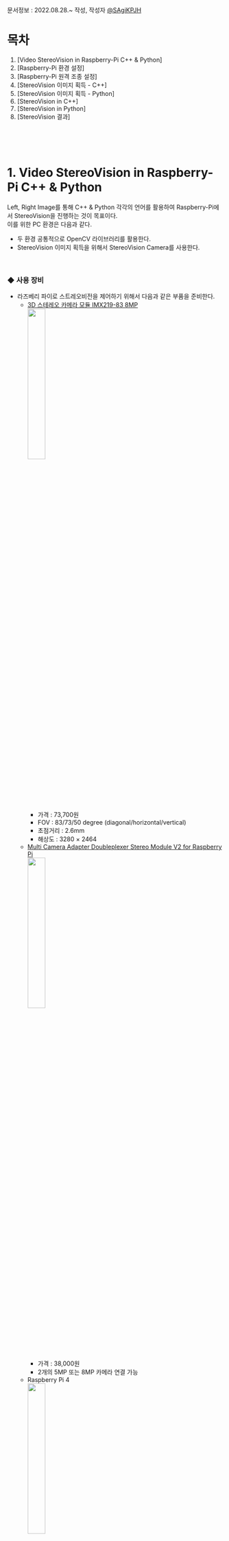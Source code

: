문서정보 : 2022.08.28.~ 작성, 작성자 [@SAgiKPJH](https://github.com/SAgiKPJH)

# 목차
1. [Video StereoVision in Raspberry-Pi C++ & Python]
2. [Raspberry-Pi 환경 설정]
3. [Raspberry-Pi 원격 조종 설정]
4. [StereoVision 이미지 획득 - C++]
5. [StereoVision 이미지 획득 - Python]
6. [StereoVision in C++]
7. [StereoVision in Python]
8. [StereoVision 결과]

<br><br><br>

# 1. Video StereoVision in Raspberry-Pi C++ & Python

Left, Right Image를 통해 C++ & Python 각각의 언어를 활용하여 Raspberry-Pi에서 StereoVision을 진행하는 것이 목표이다.  
이를 위한 PC 환경은 다음과 같다.  
- 두 환경 공통적으로 OpenCV 라이브러리를 활용한다.
- StereoVision 이미지 획득을 위해서 StereoVision Camera를 사용한다.

<br>

### ◆ 사용 장비

- 라즈베리 파이로 스트레오비전을 제어하기 위해서 다음과 같은 부품을 준비한다.
  - [3D 스테레오 카메라 모듈 IMX219-83 8MP](https://www.devicemart.co.kr/goods/view?no=13008080)  
    <img src="https://user-images.githubusercontent.com/66783849/187056296-254ea736-2c20-41d9-82d6-f4c9b4f71b63.png" width="30%">
    - 가격 : 73,700원
    - FOV : 83/73/50 degree (diagonal/horizontal/vertical)
    - 초점거리 : 2.6mm
    - 해상도 : 3280 × 2464
  - [Multi Camera Adapter Doubleplexer Stereo Module V2 for Raspberry Pi](https://www.devicemart.co.kr/goods/view?no=12231996)  
    <img src="https://user-images.githubusercontent.com/66783849/187056476-c0e7b858-d937-4c69-a62d-3a5ad0cdd741.png" width="30%">
    - 가격 : 38,000원
    - 2개의 5MP 또는 8MP 카메라 연결 가능
  - Raspberry Pi 4  
    <img src="https://user-images.githubusercontent.com/66783849/187056546-f6e57380-7b9f-4fbc-8552-96f0d3610119.png" width="30%">
    - 80,000원
    - 용량 4GB
    - [참고 사이트](https://www.devicemart.co.kr/goods/view?no=12234534)
  - 라즈베리 파이 microSD Card
  - [라즈베리파이 화면 모니터(5인치 800x480 HDMI LCD 모니터)](https://www.devicemart.co.kr/goods/view?no=1382229)
    - 가격 : 48,000원
    - 해상도 : 800x400 (5인치)
  - 모니터 전원 어댑터 및 라즈베리파이 전원 어댑터 (Micro-USB 5P타입,  USB C타입)
    - 가격 : 5,800원 * 2
    - 정격 출력 : DC 5V 4A
  - 케이블(microHDMI to HDMI)
    - 가격 : 3,000원

<br><br><br>


# 2. Raspberry-Pi 환경설정

- 라즈베리 파이를 실행시키기 위해서는, 준비한 micro-SD카드에 Raspberry-Pi의 OS를 설치한다.
  1. [라즈베리 홈페이지](https://www.raspberrypi.com/software/)로 이동한다.
  2. [Download for Windows](https://downloads.raspberrypi.org/imager/imager_latest.exe)를 눌러 imager를 설치한다.
  3. Raspberry Pi Imager를 실행하여 저장소 선택 후 운영체제(Raspberry-Pi OS FULL(32-BIT))를 선택한다.  
     <img src="https://user-images.githubusercontent.com/66783849/194845184-58765031-2643-4d51-ada9-581398405b0d.png" width="60%">  
  4. 쓰기 버튼을 눌러 OS를 설치한다. 쓰기가 완료되었다는 창이 나오면 sd카드를 뺀다.
     <img src="https://user-images.githubusercontent.com/66783849/194847248-0b3d6b3d-134d-464a-b493-5b16c720f9a7.png" width="60%">  
  5. 이후 micro SD카드를 연결하여 raspberry-Pi를 킨다.  
     <img src="https://user-images.githubusercontent.com/66783849/194858561-c4af5380-2209-4970-8c45-825c17583e2d.png" width="60%">  
  6. 각종 설정 이후 Rspberry-Pi를 재시작 한다. 다음과 같은 화면이 나타나면, 성공이다.
     <img src="https://user-images.githubusercontent.com/66783849/194889251-6c6db724-4e51-4560-aa4a-48a5d71c15b9.png" width="60%">  
- 한국어가 깨진 상태이면 다음과 같이 설정한다. 또한 한글 입력도 가능하도록 설정한다.
  1. 다음과 같이 터미널(<kbd>Ctrl</kbd>+<kbd>Alt</kbd>+<kbd>T</kbd>)을 열고 명령창을 실행한다.
  2. 다음 명령어를 입력한다.
     ```bash
     sudo apt install fonts-unfonts-core   # 한글 폰트 설치

     # 경우에 따라 apt-get 기반일 수 있다.
     sudo apt-get install fonts-unfonts-core   # 한글 폰트 설치
     ```
  3. 왼쪽 상단 라즈베리 파이 아이콘 > Preferences -> Raspberry pi Configuration 실행 -> Localisation -> Set Locale... -> Language, Character Set을 각각 ko(Korean), UTF-8로 선택 되어있는지 확인한다.
  4. 한국어 입력을 위해서 다음과 같이 명령어를 입력한다.
     ```bash
     sudo apt install ibus-hangul
     sudo apt install fonts-unfonts-core

     # 경우에 따라 apt-get 기반일 수 있다.
     sudo apt-get install ibus-hangul
     sudo apt-get install fonts-unfonts-core
     ```
  5. 라즈베리파이 Reboot를 하여 한글이 잘 나타나는지 확인한다.  
     <img src="https://user-images.githubusercontent.com/66783849/194889663-b416b717-6f43-475e-a389-ccb6fee2d22d.png" width="40%">

<br><br><br>

# 3. Raspberry-Pi 원격 조종 설정

- 라즈베리 파이를 원격으로 조종하기 위한 설정을 진행한다.
  1. 왼쪽 상단 라즈베리 파이 아이콘 > Preferences -> Raspberry pi Configuration 실행 -> Interfaces -> SSH -> Enable 선택
  2. 터미널 창에 들어가 다음 명령어를 입력한다.
     ```bash
     sudo apt install xrdp   # 원격 데스크톱 연결
     
     # 경우에 따라 apt-get 기반일 수 있다.
     sudo apt-get install xrdp
     ```
  3. 이후 터미널에 다음 명령어를 입력하여 IP주소를 확인한다.
     ```bash
     hostname -I
     ```
     결과
     ```bash
     192.168.0.69
     ```
  4. 원격 데스크톱에서 연결할 컴퓨터에서 "원격 데스크톱"을 실행한다.  
     <img src="https://user-images.githubusercontent.com/66783849/194879592-e5a59d93-3c8e-470e-b41e-6b8de34cc57b.png" width="50%">  
     IP 주소를 입력 후 "옵션 표시(O)"를 클릭하여 자세한 사항을 설정한다.  
     <img src="https://user-images.githubusercontent.com/66783849/194879459-bd7fb4b5-f5cd-4927-aeb1-d2cdbc8968f8.png" width="50%">  
  5. 원격 데스크톱 연결할 대상에 Raspberry-Pi 사용자 이름을 넣는다.
  6. 이후 연결을 눌러 비밀번호를 눌러 원격 접속이 됨을 확인한다.  
     <img src="https://user-images.githubusercontent.com/66783849/194880213-dd565dcf-edc1-4b5b-b84c-fcda5bf98df2.png" width="50%">  
     [‼만일 실패하거나 이상이 있을 경우 30초 정도가 지난 뒤에 나타나니, 기다려보자]
- 다음 에러와 같이 한 아이디로 여러 기기에서 동시 접속불가능한 경우 유저 아이디를 만든다.  
  <img src="https://user-images.githubusercontent.com/66783849/194885388-6adf58c6-dde0-404d-b699-6389cad8d55c.png" width="40%">  
  1. 다음 명령어를 터미널에 입력하여 아이디를 만든다.
     ```bash
     sudo adduser sagijju
     ```
     이후 패스워드 및 다양한 정보를 추가하여 아이디를 만든다.
  2. 새로 생성된 아이디로 원격데스크톱에 접속한다.
- 다음과 같이 접속에 성공한 화면을 확인한다.  
  <img src="https://user-images.githubusercontent.com/66783849/194887254-3d7cd188-88cf-4e80-bf85-a2c614cf8694.png" width="70%">  



<br><br><br>

# 4. StereoVision 이미지 획득

- StereoVision 이미지를 획득하기 위해서 StereoVision Camera를 통해 이미지를 획득할 수 있도록 한다.
- 3D 스테레오 카메라 모듈 IMX219-83 8MP을 Raspberry Pi와 연결하여 카메라 이미지를 획득해본다.
- 모듈에 대한 자세한 사용 방법을 [Arducam에서 제공하는 pdf](https://www.uctronics.com/download/Amazon/B016601.pdf)를 통해 확인한다.
- 또는 Arducam에서 제공하는 [ArduCAM Github](https://github.com/ArduCAM/RaspberryPi/tree/master/Multi_Camera_Adapter/Multi_Adapter_Board_2Channel_uc444) Tutorial을 확인한다.

<br>

## 스트레오 카메라 연결 및 환경설정

1. 왼쪽 상단 라즈베리 파이 아이콘 > Preferences -> Raspberry pi Configuration 실행 -> Interfaces -> I2C: -> Enable 선택  
   - 이는 StereoVision 카메라 분배기가 I2C 통신을 하기 때문에 설정한다.  
  <img src="https://user-images.githubusercontent.com/66783849/194901722-965a700f-0603-4227-809c-93445b2d7094.png" width="300">  
2. 스트레오 비전 카메라를 라즈베리 파이에 연결한다.  
  <img src="https://user-images.githubusercontent.com/66783849/194897502-83c679e8-787d-4e5c-86ca-5f9becd3ce18.png" width="300">  
3. 다음과 같이 명령어를 입력한다.   
   ```bash
   git clone https://github.com/ArduCAM/RaspberryPi.git
   ```

### Terminal 방법

1. 다음과 같이 Terminal에 입력한다.
   ```bash
   cd /tmp
   wget https://project-downloads.drogon.net/wiringpi-latest.deb
   sudo dpkg -i wiringpi-latest.deb
   ```
2. 다음과 같이 스크립트를 실행한다.
   ```bash
   cd ~
   cd RaspberryPi/Multi_Camera_Adapter/Multi_Adapter_Board_2Channel_uc444/shell
   sudo chmod +x pi_cam_uc444.sh
   sudo ./pi_cam_uc444.sh
   ```
3. 다음과 같이 Demo를 실행한다.
   ```bash
   sudo ./pi_cam_uc444.sh
   ```
- 이를 통해 카메라의 인식 여부를 확인한다.  
  <img src="https://user-images.githubusercontent.com/66783849/195839241-978dc7e7-d964-4faa-8dd3-6c8f4ff6f893.png" height="400"> <img src="https://user-images.githubusercontent.com/66783849/195839071-c83f249b-7b8d-4786-8be0-c348f479080a.png" height="400">  
  <img src="https://user-images.githubusercontent.com/66783849/195847108-d9ed1b17-6278-4fe3-ab00-9193d743b946.png" width="350">
  ```bash
  > cd ~
  > cd RaspberryPi/Multi_Camera_Adapter/Multi_Adapter_Board_2Channel_uc444/shell
  > sudo chmod +x pi_cam_uc444.sh
  > sudo ./pi_cam_uc444.sh
  
  [sudo] sagijju의 암호: # 암호 입력
  
  Choose camera A
  No protocol specified
  Preview window unavailable
  [0:01:36.107728611] [2251]  INFO Camera camera_manager.cpp:293 libcamera v0.0.0+3866-0c55e522
  [0:01:36.153081243] [2252]  WARN RPI raspberrypi.cpp:1258 Mismatch between Unicam and CamHelper for embedded data usage!
  [0:01:36.154023661] [2252]  INFO RPI raspberrypi.cpp:1374 Registered camera /base/soc/i2c0mux/i2c@1/imx219@10 to Unicam device /dev/media3 and ISP device /dev/media1
  [0:01:36.154684637] [2251]  INFO Camera camera.cpp:1035 configuring streams: (0) 1640x1232-YUV420
  [0:01:36.155054134] [2252]  INFO RPI raspberrypi.cpp:761 Sensor: /base/soc/i2c0mux/i2c@1/imx219@10 - Selected sensor format: 1640x1232-SBGGR10_1X10 - Selected unicam format: 1640x1232-pBAA
  [0:01:41.301627280] [2251]  INFO Camera camera.cpp:1035 configuring streams: (0) 3280x2464-YUV420 (1) 3280x2464-SBGGR10_CSI2P
  [0:01:41.306439326] [2252]  INFO RPI raspberrypi.cpp:761 Sensor: /base/soc/i2c0mux/i2c@1/imx219@10 - Selected sensor format: 3280x2464-SBGGR10_1X10 - Selected unicam format: 3280x2464-pBAA
  Still capture image received
  
  Choose Camera B
  No protocol specified
  Preview window unavailable
  [0:01:42.070916110] [2264]  INFO Camera camera_manager.cpp:293 libcamera v0.0.0+3866-0c55e522
  [0:01:42.099557730] [2265]  WARN RPI raspberrypi.cpp:1258 Mismatch between Unicam and CamHelper for embedded data usage!
  [0:01:42.100621502] [2265]  INFO RPI raspberrypi.cpp:1374 Registered camera /base/soc/i2c0mux/i2c@1/imx219@10 to Unicam device /dev/media3 and ISP device /dev/media1
  [0:01:42.101433460] [2264]  INFO Camera camera.cpp:1035 configuring streams: (0) 1640x1232-YUV420
  [0:01:42.102049494] [2265]  INFO RPI raspberrypi.cpp:761 Sensor: /base/soc/i2c0mux/i2c@1/imx219@10 - Selected sensor format: 1640x1232-SBGGR10_1X10 - Selected unicam format: 1640x1232-pBAA
  [0:01:47.254229385] [2264]  INFO Camera camera.cpp:1035 configuring streams: (0) 3280x2464-YUV420 (1) 3280x2464-SBGGR10_CSI2P
  [0:01:47.256323988] [2265]  INFO RPI raspberrypi.cpp:761 Sensor: /base/soc/i2c0mux/i2c@1/imx219@10 - Selected sensor format: 3280x2464-SBGGR10_1X10 - Selected unicam format: 3280x2464-pBAA
  Still capture image received
  Test OK
  ```

<br>

### Python version (RaspberryPi Direct Display)

- 이 방법은 실시간으로 카메라 영상을 받을 수 있지만, 원격데스크톱과 같은 연결에서는 확인이 어렵다. 떄문에 RaspberryPi를 직접 연결한 모니터에서 테스트해본다.
1. OpenCV Library를 다운받는다.
   ```Bash
   sudo apt install -y python3-libcamera python3-kms++
   sudo apt install -y python3-prctl libatlas-base-dev ffmpeg libopenjp2-7 python3-pip
   pip3 install numpy --upgrade
   pip3 install picamera2
   ```
2. 컴파일 및 실행한다.
   ```bash
   cd ~
   cd RaspberryPi/Multi_Camera_Adapter/Multi_Adapter_Board_2Channel_uc444
   make
   python arducam_multi_adapter_uc444.py
   ```
3. For the use of remote control terminals, first specify the location of the image display
   ```Bash
   export DISPLAY=:0
   python arducam_multi_adapter_uc444.py
   ```
4. For users who directly operate locally
   ```Bash
   python arducam_multi_adapter_uc444.py
   ```
3. 다음과 같이 데모창이 나타나는지 확인한다.
- [‼ 오류 qt.qpa.xcb: could not connect to display :0]
  - 원격데스크톱의 경우, 연결이 어렵다.
  - ssh를 통해 연결하면 디스플레이 창을 window에 띄우는게 가능한데, 자세한건 다음 사이트를 참고한다.  
<img src="https://user-images.githubusercontent.com/66783849/195968466-3d5781d2-2925-46da-93d5-aac7e5173ebf.png" width="250">

<br><br>

## RaspberryPi C++, Python 실행

- RaspberryPi에서 C++, Python을 컴파일하고 실행해본다.

### C++ on RaspberryPi

- RaspberryPi에서 폴더를 열어 hello.cpp라는 파일을 만든 후 아래와 같이 작성한다.
  ```cpp
  #include <iostream>
  using namespace std;
  
  int main()
  {
     cout << "Hello RaspberryPi in C++" << endl;
     return 0;
  }
  ```
  <img src="https://user-images.githubusercontent.com/66783849/195969413-dbc2bead-4dbc-4595-916c-9975f51646c5.png" width="350">
- Terminal로 hello.cpp 를 만든 폴더 위치로 이동한 다음 다음과 같이 명령어를 입력한다.
  ```bash
  g++ -o hello hello.cpp
  ```
- 이후 만들어진 hello를 실행한다.
  ```bash
  ./hello
  ```
  <img src="https://user-images.githubusercontent.com/66783849/195969449-d520493f-e76a-469a-a7d1-680820b4e178.png" width="350">
- 참조 : [Getting Started with C++ on Raspberry Pi (Guide & examples)](https://raspberrytips.com/use-c-on-raspberry-pi/)

<br>

### Python on RaspberryPi

- Python은 커맨드로 작성이 가능하다. (또는 vi로 문서를 만든 후 실행시킨다)
- <kbd>Ctrl</kbd>+<kbd>D</kbd>를 통해 빠져나온다.
  ```bash
  $ python
  
  Python 3.9.2 (default, Mar 12 2021, 04:06:34) 
  [GCC 10.2.1 20210110] on linux
  Type "help", "copyright", "credits" or "license" for more information.
  >>> print("hello")
  hello
  >>>
  ```
  <img src="https://user-images.githubusercontent.com/66783849/195969530-f65812c9-be86-47ed-8fa9-572909f24596.png" width="400">
- 하지만 문서로 작성하여 보다 편하고 빠르게 작업한다.
- RaspberryPi에서 폴더를 열어 hello.py라는 파일을 만든 후 아래와 같이 작성한다.
  ```python
  print("Hello, RaspberryPI in Python")
  ```
  <img src="https://user-images.githubusercontent.com/66783849/195969621-e12ac22d-cf12-4661-b4cc-8e85945a1b52.png" width="350">
- Terminal로 hello.py 를 만든 폴더 위치로 이동한 다음 다음과 같이 명령어를 입력한다.
  ```bash
  $ python hello.py

  Hello, RaspberryPI in Python
  ```
  <img src="https://user-images.githubusercontent.com/66783849/195969660-356ccc06-6079-476b-afc4-2cb7e9fa6e0d.png" width="350">
- 참조 : [[라즈베리파이] 라즈비안 안에서 python 사용하기](https://m.blog.naver.com/dokkosam/221868691692)

<br><br>

## StereoVision 이미지 획득 - C++

- StereoVision의 이미지를 획득하기 위해서 기존에 진행했었던 C++, Python 코드를 GitClone하여 받아 참고하면서 만든다.
- 이때 코드는 사진을 변환하는 예제이기 때문에, 영상을 출력하는 예제로 변환하는 작업을 진행한다.

### C++ 기본

- RaspberryPi C++ 코드를 다음과 같이 작성한다.  
- 우선, 다양한 StereoVision 기법이 존재하기에, 입력별로 다른 기법이 진행될 수 있도록 다음과 같이 구성한다.
  ```cpp
  // get_argv_test.cpp

  #include <iostream>
  using namespace std;
    
  int main(int argc, char *argv[])
  {
     cout << "Hello RaspberryPi in C++" << endl;
     cout << argv[1] << endl;
     return 0;
  }
  
  // g++ -o get_argv_test "get_argv_test.cpp"
  // ./get_argv_test hello
  ```
  <img src="https://user-images.githubusercontent.com/66783849/195970125-a9012221-14d9-4b83-883f-f6b3d4607fe8.png" width="350">

<br>

### C++ OpenCV

- OpenCV를 CPP로 연동하기 위해서 다음과 같이 Linux에서 OpenCV를 구현하는 것을 활용한다.
- 다음과 같이 기본적인 환경을 설정한다. (C++ 컴파일러, git, CMake, make 등등)
  ```bash
  sudo apt install -y g++ cmake make git libgtk2.0-dev pkg-config
  ```
- [opencv git 주소](https://github.com/opencv/opencv)로 가서 git 링크를 받아온다.
- 이후 git clone을 진행한다.
  - 이때, 붙여넣기는 <kbd>Ctrl</kbd>+<kbd>Shift</kbd>+<kbd>V</kbd>를 활용한다.
  ```bash
  cd ~ && git clone https://github.com/opencv/opencv.git
  ```
- Build the source 공간을 만든다.
  ```bash
  mkdir -p build && cd build
  ```
- OpneCV를 컴파일(cmake)한다.
  ```bash
  cmake ../opencv
  make -j4
  # 상당히 오래 걸린다.
  # 만일 opencv 내부의 디렉토리의 빌드가 오래걸린다면, 디렉토리를 제외시키고(다른데 옮겨놓자) 다시빌드한다.
  ```
  <img src="https://user-images.githubusercontent.com/66783849/195997441-48e58c1d-05ef-4cb0-ac76-ee75dfb87fb4.png" width="450">
- OpenCV Package를 Install한다.
  ```bash
  sudo make install
  ```
  <img src="https://user-images.githubusercontent.com/66783849/196418075-cd29f8cf-7e9b-4cbd-a7c2-bfac2aac11d5.png" width="450">  
  <img src="https://user-images.githubusercontent.com/66783849/196418121-1575d2bd-bb78-43c5-9c02-b0c6d95a3d12.png" width="450">
- "/usr/local/include/opencv4"에 opencv4가 설치됨을 확인한다.  
  <img src="https://user-images.githubusercontent.com/66783849/196419175-c0f16a67-be48-4b53-8b1c-0bfed890b8b9.png" width="450">
- Test는 다음과 같이 진행한다.
  ```bash
  # Test를 진행할 폴더를 구성한다.
  mkdir test && cd test
  
  # cpp 문서를 만든다. (nano 또는 vi 사용)
  nano DisplayImage.cpp
  ```
- DisplayImage.cpp에 다음 내용을 <kbd>Ctrl</kbd>+<kbd>Shift</kbd>+<kbd>V</kbd>를 통해 넣는다.
  ```cpp
  #include <opencv2/opencv.hpp>
  #include <stdio.h>
  using namespace cv;
  int main(int argc, char** argv)
  {
      if (argc != 2) {
          printf("usage: DisplayImage.out <Image_Path>\n");
          return -1;
      }
      Mat image;
      image = imread(argv[1], 1);
      if (!image.data) {
          printf("No image data \n");
          return -1;
      }
      namedWindow("Display Image", WINDOW_AUTOSIZE);
      imshow("Display Image", image);
      waitKey(0);
      return 0;
  }
  ```
- 그리고 다음 CMakeLists.txt를 만들어 다음과 같은 내용을 넣는다.
  ```bash
  nano CMakeLists.txt
  ```
  ```bash
  cmake_minimum_required(VERSION 2.8)
  project( DisplayImage )
  find_package( OpenCV REQUIRED )
  include_directories( ${OpenCV_INCLUDE_DIRS} )
  add_executable( DisplayImage DisplayImage.cpp )
  target_link_libraries( DisplayImage ${OpenCV_LIBS} )
  ```
- 그리고 이어서 cmake를 통해 빌드 파일을 생성한다.
  ```bash
  cmake .
  ```
  <img src="https://user-images.githubusercontent.com/66783849/196420932-4652fdd3-1d13-44c7-bbdf-91afbeba4ec9.png" width="350">
- 마지막으로 다음 명령으로 make를 사용하여 프로그램을 빌드한다.
  ```bash
  make
  ```
  <img src="https://user-images.githubusercontent.com/66783849/196421477-da7b21fa-d9e7-4758-9f0e-b993cad0b78c.png" width="450">
- 다음 명령을 통해 이미지 띄우는 테스트를 해본다.
  ```bash
  ./DisplayImage path_of_the_image

  # 예
  ./DisplayImage path_of_the_image
  ```
- 참조
  - [How to Install opencv in C++ on Linux?](https://www.geeksforgeeks.org/how-to-install-opencv-in-c-on-linux/)



<br>

### pi_cam_uc444.sh 분석

- pi_cam_uc444.sh의 내용은 다음과 같다.
  ```bash
  #!/bin/sh
  raspi-gpio set 4 op # GPIO 4 OUTPUT
  raspi-gpio set 17 op # GPIO 17 OUTPUT
  i2cset -y 1 0x70 0x00 0x01 # I2C 통신 - 0x70에 0x00 0x01 전송
  # i2cset
  # i2cset은 I2C 버스를 통해 볼 수 있는 레지스터를 설정하는 프로그램
  # -y 대화식 모드를 비활성화
  # 1 : 스캔할 I2C 버스의 번호 또는 이름
  # 0x70 : 버스의 칩 주소를 지정
  # 0x00 : 쓸 칩의 주소를 지정
  # 0x01 : 지정된 경우 칩의 해당 위치에 쓸 값
  raspi-gpio set 17 dl #set the gpio17 low
  raspi-gpio set  4 dl #set the gpio4 low
  echo "Choose camera A"
  libcamera-still -o camera1.jpg # 촬영 (기본 5초뒤 촬영)
  i2cset -y 1 0x70 0x00 0x02
  raspi-gpio set 17 dl #set the gpio17 low
  raspi-gpio set  4 dh #set the gpio4 high
  echo "Choose Camera B"
  libcamera-still -o camera2.jpg
  echo "Test OK"
  ```
- 이를 다음과 같이 축약할 수 있다.
  ```bash
  #!/bin/sh
  raspi-gpio set 4 op dl
  raspi-gpio set 17 op dl
  i2cset -y 1 0x70 0x00 0x01 
  echo "Choose camera A"
  libcamera-still -t 1 -o camera1.jpg # 0.001초뒤 촬영
  i2cset -y 1 0x70 0x00 0x02
  raspi-gpio set  4 dh #set the gpio4 high
  echo "Choose Camera B"
  libcamera-still -t 1 -o camera2.jpg
  echo "Test OK"
  ```

<br>

### C++ OpenCV 활용한 영상 출력


<br><br>


## StereoVision 이미지 획득 - Python

<br>

### arducam_multi_adapter_uc444.py 분석

- python에서 실시간 영상에 대해서 필요한 부분만 추려내면 다음과 같다.
  ```python
  import numpy as np
  from picamera2 import Picamera2
  from PyQt5.QtGui import QImage,QPixmap
  from PyQt5.QtCore import QThread,Qt
  import RPi.GPIO as gp
  import time
  import os
  
  width = 320
  height = 240 
  
  adapter_info = {  
      "A" : {   
          "i2c_cmd":"i2cset -y 10 0x70 0x00 0x01",
          "gpio_sta":[0,0],
      }, "B" : {
          "i2c_cmd":"i2cset -y 10 0x70 0x00 0x02",
          "gpio_sta":[1,0],
      }
  }
  picam2 = Picamera2()
  
  class WorkThread(QThread):
  
      def __init__(self):
          super(WorkThread,self).__init__()
          gp.setwarnings(False)
          gp.setmode(gp.BOARD)
          gp.setup(7, gp.OUT)
          gp.setup(11, gp.OUT)
  
      def select_channel(self,index):
          channel_info = adapter_info.get(index)
          if channel_info == None:
              print("Can't get this info")
          gpio_sta = channel_info["gpio_sta"] # gpio write
          gp.output(7, gpio_sta[0])
          gp.output(11, gpio_sta[1])
  
      def init_i2c(self,index):
          channel_info = adapter_info.get(index)
          os.system(channel_info["i2c_cmd"]) # i2c write
  
      def run(self):
          global picam2
          flag = False
          for item in {"A","B"}:
              try:
                  self.select_channel(item)
                  self.init_i2c(item)
                  time.sleep(0.5) 
                  picam2.close()
                  print("init1 "+ item)
                  picam2 = Picamera2()
                  picam2.configure(picam2.create_still_configuration(main={"size": (320, 240),"format": "BGR888"},buffer_count=2)) 
                  picam2.start()
                  picam2.set_controls({"AeEnable":False,"ExposureTime":30000,"AnalogueGain":6})
                  time.sleep(2)
                  picam2.capture_array("main",wait=True)
                  time.sleep(0.1)
              except Exception as e:
                  print("except: "+str(e))
  
          while True:
              for item in {"A","B"}:
                  self.select_channel(item)
                  time.sleep(0.02)
                  try:
                      buf = picam2.capture_array("main",wait=True)
                      buf = picam2.capture_array("main",wait=True)
                      cvimg = QImage(buf, width, height,QImage.Format_RGB888)
                      pixmap = QPixmap(cvimg)
                      if item == 'A':
                          image_label.setPixmap(pixmap)
                      elif item == 'B':
                          image_label2.setPixmap(pixmap)
                  except Exception as e:
                      print("capture_buffer: "+ str(e))
  
  layout_h = QHBoxLayout()
  layout_h1= QHBoxLayout()
  image_label = QLabel()
  image_label2 = QLabel()
  
  work = WorkThread()
  
  if __name__ == "__main__":
      image_label.setFixedSize(320, 240)
      image_label2.setFixedSize(320, 240)
  
      layout_h.addWidget(image_label)    
      layout_h.addWidget(image_label2)
  
      work.start()
      
      app.exec()
      work.quit()
      picam2.close()
  ```
- 위 코드를 간단히 추리면 다음과 같다.
  ```python

  adapter_info = {  
      "A" : {   
          "i2c_cmd":"i2cset -y 10 0x70 0x00 0x01",
          "gpio_sta":[0,0],
      }, "B" : {
          "i2c_cmd":"i2cset -y 10 0x70 0x00 0x02",
          "gpio_sta":[1,0],
      }
  }

  ## raspberrypi에서 지원하는 카메라 획득 관련 객체
  picam2 = Picamera2()
  
  ## GPIO 7, 11을 OUTPUT 모드로 설정한다.
    def __init__(self):
        super(WorkThread,self).__init__()
        gp.setwarnings(False)
        gp.setmode(gp.BOARD)
        gp.setup(7, gp.OUT)
        gp.setup(11, gp.OUT)
  
  ## A번 카메라, B번 카메라에 따라 출력을 달리 한다. (00, 01) 
    def select_channel(self,index):
        ## 생략
        gp.output(7, gpio_sta[0])
        gp.output(11, gpio_sta[1])

  ## os.system을 통해 직접 cmd에 "i2cset -y 10 0x70 0x00 0x01" or "0x02"를 입력한다.
    def init_i2c(self,index):
        channel_info = adapter_info.get(index)
        os.system(channel_info["i2c_cmd"]) # i2c write

  ## Thread 실행시
    def run(self):
        global picam2
        flag = False
        for item in {"A","B"}:
            try:
                self.select_channel(item) ## GPIO 출력 설정
                self.init_i2c(item) ## i2cset 명령어 실행
                time.sleep(0.5)  ## 0.5초의 휴식기간
                picam2.close()   ## 카메라 종료
                print("init1 "+ item) 
                picam2 = Picamera2() ## 새로운 카메라 객체 선언
                picam2.configure(picam2.create_still_configuration(main={"size": (320, 240),"format": "BGR888"},buffer_count=2))  ## 카메라 속성 설정
                picam2.start() ## 카메라 시작
                picam2.set_controls({"AeEnable":False,"ExposureTime":30000,"AnalogueGain":6}) ## 카메라 제어
                time.sleep(2) ## 2ms 대기
                picam2.capture_array("main",wait=True) ## 캡쳐 테스트
                time.sleep(0.1) ## 0.1ms 대기
            except Exception as e:
                print("except: "+str(e))

        while True: ## 반복문 돌입
            for item in {"A","B"}:
                self.select_channel(item) ## GPIO 출력 설정
                time.sleep(0.02) ## 0.02초 휴식
                try:
                    buf = picam2.capture_array("main",wait=True) ## 이미지 가져오기 (캡쳐)
                    buf = picam2.capture_array("main",wait=True)
                    cvimg = QImage(buf, width, height,QImage.Format_RGB888) ## 이미지 QImage로 변환
                    pixmap = QPixmap(cvimg) ## Qimage를 QPixamap으로 전달
                    if item == 'A':
                        image_label.setPixmap(pixmap) ## A 카메라의 경우, 1번 화면에 출력
                    elif item == 'B':
                        image_label2.setPixmap(pixmap) ## B 카메라의 경우, 2번 화면에 출력
                except Exception as e:
                    print("capture_buffer: "+ str(e))
  ```
- raspberr pi에서 opencv를 설치하기 위해 다음과 같은 과정을 거친다.
  - opnecv를 설치하기 위해 sudo가 없으면 메인 계정에는 설치가 안된다.
  - 하지만 sudo pip install은 위험하다. [Sudo pip install은 안돼요!](https://medium.com/@chullino/sudo-%EC%A0%88%EB%8C%80-%EC%93%B0%EC%A7%80-%EB%A7%88%EC%84%B8%EC%9A%94-8544aa3fb0e7)
  - sudo없이 python을 실행하면, 메인 계정이 아닌 경우, RPi를 활용할 수 없다.
  - 하지만 sudo와 함께 python을 실행하면 opencv를 활용할 수 없다.
  - 따라서 user 계정에 root 권한을 주어 RPi 문제를 해결하고, opencv를 활용해보자.
  ```bash
  # 원격 연결이 아닌경우, 생략
  id ## 내 계정의 상태 알아보기
  sudo vi /etc/group # Group 설정
  ```
  ```bash
  # 원격 연결이 아닌경우, 생략
  # i2c, gpio 뒤에 username을 추가한다. (예-juhyung1021, sagijju)
  sudo:x:998:juhyung1021,sagijju
  audio:x:998:juhyung1021,sagijju
  video:x:998:juhyung1021,sagijju ## ssh 원격접근이 조금 느려진다
  i2c:x:998:juhyung1021,sagijju
  gpio:x:997:juhyung1021,sagijju
  ```
  - 다음과 같이 계정의 접근 권한을 추가를 한다.
  ```bash
  sudo -i
  # super user 리스트에 들어가기
  sudo vi /etc/sudoers

  # User Privilege specification 에 다음과 같이 작성한다.
  root      ALL=(ALL:ALL) ALL
  username  ALL=(ALL:ALL) NOPASSWD: ALL # super user로 등록
  # esc 및 ":wq!"를 입력 후 저장한다.
  ```
  - 이어서 opencv를 설치 및 실행한다.
  ```bash
  # sudo pip install opencv-python
  # root에서 실행
  # pip install opencv-contrib-python ## 메인 계정의 경우
  pip install opencv-python
  # 조금 시간이 걸린다.
  # 이후 python3를 입력후 impoty cv2를 통해 정상작동하는지 확인한다.
  ```
- picamera2 캡쳐 이미지 값을 mat로 변환하여 가져오는 방식을 알아보면 다음과 같다.
  ```python
  import cv2
  image = picam2
  image = cv2.cvtColor(image, cv2.COLOR_BGR2RGB)
  cv2.imshow('image', image)
  key = cv2.waitKey(1) & 0xff
  if key == 27 :
    break
  ```
- 필요한 내용만 추려서 다음과 같이 실행할 수 있다.
  ```python
  import numpy as np
  from picamera2 import Picamera2
  import RPi.GPIO as gp
  import time
  import os
  import cv2
  
  adapter_info = {  
    "A" : {   
        "i2c_cmd":"i2cset -y 10 0x70 0x00 0x01",
        "gpio_sta":[0,0],
    }, "B" : {
        "i2c_cmd":"i2cset -y 10 0x70 0x00 0x02",
        "gpio_sta":[1,0],
    }
  }

  picam2 = Picamera2() ## raspberrypi에서 지원하는 카메라 획득 관련 객체
  
  ## GPIO 7, 11을 OUTPUT 모드로 설정한다.
  gp.setwarnings(False)
  gp.setmode(gp.BOARD)
  gp.setup(7, gp.OUT)
  gp.setup(11, gp.OUT)

  ## A번 카메라, B번 카메라에 따라 출력을 달리 한다. (00, 01) 
  def select_channel(index):
      channel_info = adapter_info.get(index)
      gpio_sta = channel_info["gpio_sta"] # gpio write
      gp.output(7, gpio_sta[0])
      gp.output(11, gpio_sta[1])

  ## os.system을 통해 직접 cmd에 "i2cset -y 10 0x70 0x00 0x01" or "0x02"를 입력한다.
  def init_i2c(index):
      channel_info = adapter_info.get(index)
      os.system(channel_info["i2c_cmd"]) # i2c write

  ## Thread 실행시
  def run():
      global picam2
      flag = False
      for item in {"A","B"}:
          try:
              select_channel(item) ## GPIO 출력 설정
              init_i2c(item) ## i2cset 명령어 실행
              time.sleep(0.5)  ## 0.5초의 휴식기간
              picam2.close()   ## 카메라 종료
              print("init1 "+ item) 
              picam2 = Picamera2() ## 새로운 카메라 객체 선언
              picam2.configure(picam2.create_still_configuration(main={"size": (320, 240),"format": "BGR888"},buffer_count=2))  ## 카메라 속성 설정
              picam2.start() ## 카메라 시작
              picam2.set_controls({"AeEnable":False,"ExposureTime":30000,"AnalogueGain":6}) ## 카메라 제어
              time.sleep(2) ## 2ms 대기
              picam2.capture_array("main",wait=True) ## 캡쳐 테스트
              time.sleep(0.1) ## 0.1ms 대기
          except Exception as e:
              print("except: "+str(e))
      while True: ## 반복문 돌입
          for item in {"A","B"}:
              select_channel(item) ## GPIO 출력 설정
              time.sleep(0.02) ## 0.02초 휴식
              try:
                  buf = picam2.capture_array("main",wait=True) ## 이미지 가져오기 (캡쳐)
                  buf = picam2.capture_array("main",wait=True)
                  buf = cv2.cvtColor(buf, cv2.COLOR_BGR2RGB)
                  if item == 'A':
                      cv2.imshow('A_image', buf)
                  elif item == 'B':
                      cv2.imshow('B_image', buf)
                  key = cv2.waitKey(1) & 0xff
                  if key == 27 :
                    break
              except Exception as e:
                  print("capture_buffer: "+ str(e))

  run()
  ```
  ```bash
  python3 python_test.py
  ```
  <img src="https://user-images.githubusercontent.com/66783849/199037541-244ed34c-176f-4b1e-ad13-5624c489294e.png" width="450">

<br>

### Python 활용한 영상 출력

- 다양한 버전별로 StereoVision을 Test한다.
  ```python
  def StereoBM(imgL,imgR, nD = 16, bS = 15) :
    imgL = cv2.cvtColor(imgL,cv2.COLOR_RGB2GRAY)
    imgR = cv2.cvtColor(imgR,cv2.COLOR_RGB2GRAY)
    stereo = cv2.StereoBM_create(nD, bS)
    stereo.setDisp12MaxDiff(25)
    stereo.setUniquenessRatio(15)
    start = time.time()
    disparity = stereo.compute(imgL,imgR)
    end = time.time()
    print(f"cal {end - start:.5f} sec")
    print(f"fps {1/(end - start):.5f} sec")
    disparity = cv2.normalize(disparity, None, 0, 255, cv2.NORM_MINMAX)
    disparity = np.uint8(disparity)
    return disparity
      
  def StereoSGBM(imgL,imgR, nD = 16, bS = 15, win_size=3) :
    imgL = cv2.cvtColor(imgL,cv2.COLOR_RGB2GRAY)
    imgR = cv2.cvtColor(imgR,cv2.COLOR_RGB2GRAY)
    stereo = cv2.StereoSGBM_create(
        numDisparities=nD,
        blockSize=bS,
        uniquenessRatio=5,
        speckleWindowSize=5,
        speckleRange=5,
        disp12MaxDiff=25,
        P1=8 * 3 * win_size ** 2,
        P2=32 * 3 * win_size ** 2,
    )
    start = time.time()
    disparity = stereo.compute(imgL,imgR)
    end = time.time()
    print(f"cal {end - start:.5f} sec")
    print(f"fps {1/(end - start):.5f} sec")
    disparity = cv2.normalize(disparity, None, 0, 255, cv2.NORM_MINMAX)
    disparity = np.uint8(disparity)
    return disparity
  
  def Census_Transform (left, right, window_size = 5, ndisp = 7):
    left = cv2.cvtColor(left,cv2.COLOR_RGB2GRAY)
    right = cv2.cvtColor(right,cv2.COLOR_RGB2GRAY)
    ct_left = norm(transform(left, window_size)) ## Census Transform
    ct_right = norm(transform(right, window_size))
    ct_costs = [] ## Result
    start = time.time()
    for exponent in range(0, 6):
        import math
        disparity = int(ndisp / math.pow(2, exponent))
        #print(math.pow(2, exponent), disparity)
        ct_costs.append(norm(cost(left, right, window_size, disparity)))
    disparity = ct_costs[0].copy()
    end = time.time()
    print(f"cal {end - start:.5f} sec")
    print(f"fps {1/(end - start):.5f} sec")
    disparity = cv2.normalize(disparity, None, 0, 255, cv2.NORM_MINMAX)
    disparity = np.uint8(disparity)
    return disparity
  ```
- 이때, 다음과 같이 time을 활용해 FPS를 측정한다.
  ```python
      start =time.time()
      while True: ## 반복문 돌입
          for item in {"A","B"}:
              select_channel(item) ## GPIO 출력 설정
              time.sleep(0.02) ## 0.02초 휴식
              try:
                  buf = picam2.capture_array("main",wait=True)
                  buf = cv2.cvtColor(buf, cv2.COLOR_BGR2RGB)
                  if item == 'A':
                      cv2.imshow('A_image', buf)
                  elif item == 'B':
                      cv2.imshow('B_image', buf)
                      endtime = time.time()-start
                      print("t : ",endtime)
                      print("FPS = ",1/endtime)
                      start = time.time()
                  key = cv2.waitKey(1) & 0xff
                  if key == 27 :
                    break
              except Exception as e:
                  print("capture_buffer: "+ str(e))
  ```
- 다음과 같이 코드를 활용해 StereoVision 이미지를 획득한다.
  ```python
      select_channel("A") 
  	  imageA = picam2.capture_array("main",wait=True)
      while True: ## 반복문 돌입
          for item in {"A","B"}:
              select_channel(item) ## GPIO 출력 설정
              time.sleep(0.02) ## 0.02초 휴식
              try:
                  buf = picam2.capture_array("main",wait=True)
                  buf = cv2.cvtColor(buf, cv2.COLOR_BGR2RGB)
                  if item == 'A':
                      cv2.imshow('A_image', buf)
                      imageA = buf
                  elif item == 'B':
                      cv2.imshow('B_image', buf)
                      cv2.imshow('stereo',StereoBM(imageA, buf, 16*4, 17))
                      # cv2.imshow('stereo',StereoSGBM(imageA, buf, 16*4, 17))
                      # cv2.imshow('stereo',Census_Transform(imageA, buf, 17, 16*4))
                      endtime = time.time()-start
                      print("t : ",endtime)
                      print("FPS = ",1/endtime)
                      start = time.time()
                  key = cv2.waitKey(1) & 0xff
                  if key == 27 :
                    break
              except Exception as e:
                  print("capture_buffer: "+ str(e))
  ```
- 다음과 같이 각도를 조절한다.
  ```python
  # 생략
  width = 320
  height = 240
  angle = -10
  M = cv2.getRotationMatrix2D((width / 2, height / 2), angle, 1)
  # 생략
  ## Thread 실행시
  def run():
      global picam2
  
      # 생략

      imageA = picam2.capture_array("main",wait=True)
      while True:
          for item in {"A","B"}:
              select_channel(item)
              time.sleep(0.002)
              try:
                  buf = picam2.capture_array("main",wait=True) 
                  buf = picam2.capture_array("main",wait=True)
                  buf = cv2.cvtColor(buf, cv2.COLOR_BGR2RGB)
                  if item == 'A':                
                      buf = cv2.warpAffine(buf, M, (width, height))
                      cv2.imshow('A_image', buf)
                      imageA = buf.copy()
                  elif item == 'B':
                      buf = cv2.warpAffine(buf, M, (width, height))
                      cv2.imshow('B_image', buf)
                      cv2.imshow('stereo',StereoBM(imageA, buf))
      #생략
  ```
  <img src="https://user-images.githubusercontent.com/66783849/199503776-6db9c32e-140b-4d72-a65a-429632546459.png" width="450">
- 이 Stereo Vision Camera에 맞는 Stereo 속성 값을 [예제](https://github.com/SagiK-Repository/StereoVision/tree/main/2%2C%203.%20Image%20StereoVision%20in%20PC%20C%2B%2B%20%26%20Python#-stereobm-stereosgbm)를 통해 얻는다.

<br><br><br>

#

##

## 참고

- [Raspberry Pi OS 설치](https://reddb.tistory.com/188)
- Raspberry-Pi 한글 설치 (입력 설치)
  - https://andjjip.tistory.com/86
  - https://jasmine125.tistory.com/1016
- [ArduCAM Multi_Adapter_Board_2Channel_uc444 pdf](https://www.uctronics.com/download/Amazon/B016601.pdf)
- [ArduCAM Multi_Adapter_Board_2Channel_uc444 Github](https://github.com/ArduCAM/RaspberryPi/tree/master/Multi_Camera_Adapter/Multi_Adapter_Board_2Channel_uc444)